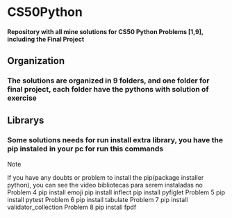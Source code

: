 # CS50Python
#### Repository with all mine solutions for CS50 Python Problems [1,9], including the Final Project
## Organization
### The solutions are organized in 9 folders, and one folder for final project, each folder have the pythons with solution of exercise
## Librarys
### Some solutions needs for run install extra library, you have the pip instaled in your pc for run this commands
>[!NOTE] 
> If you have any doubts or problem to install the pip(package installer python), you can see the video 
bibliotecas para serem instaladas no Problem 4
pip install emoji
pip install inflect
pip install pyfiglet
Problem 5
pip install pytest
Problem 6
pip install tabulate
Problem 7
pip install validator_collection
Problem 8
pip install fpdf